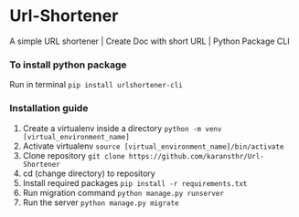 # Url-Shortener
A simple URL shortener | Create Doc with short URL | Python Package CLI

### To install python package 
Run in terminal  ``` pip install urlshortener-cli  ```

### Installation guide

1) Create a virtualenv inside a directory ``` python -m venv [virtual_environment_name] ```
2) Activate virtualenv ``` source [virtual_environment_name]/bin/activate  ```
3) Clone repository ```git clone https://github.com/karansthr/Url-Shortener ```
4) cd (change directory) to repository 
5) Install required packages ``` pip install -r requirements.txt  ```
6) Run migration command ``` python manage.py runserver  ```
7) Run the server ``` python manage.py migrate  ```

